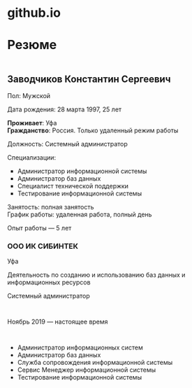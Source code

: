 # github.io
<head>
  <body>
    <div class="container-lg px-3 my-5 markdown-body">
<h1>Резюме</h1>
<div class="page" title="Page 1">
<div class="section">
<div class="layoutArea">
<div class="column">
<h2><span>Заводчиков Константин Сергеевич </span></h2>
<p><span>Пол: Мужской</span><span><p> 
<p></span><span>Дата рождения: </span><span>28 </span><span>марта </span><span>1997, 25 лет </span></p>

<p><strong>Проживает</strong><span>: </span><span>Уфа<br /><strong>Гражданство</strong></span><span>: </span><span>Россия</span><span>. </span><span>Только удаленный режим работы</span></p>
<p><span>Должность: Системный администратор&nbsp;</span></p>

<p><span>Специализации</span><span>:</span></p>
<ul style="list-style-type: square;">
<li><span>Администратор информационной системы</span></li>
<li><span>Администратор баз данных </span></li>
<li><span>Специалист технической поддержки </span></li>
<li><span>Тестирование информационной системы </span></li>
</ul>
<p><span>Занятость</span><span>: </span><span>полная занятость<br />График работы</span><span>: </span><span>удаленная работа</span><span>, </span><span>полный день <span></span></p>
<p><span>Опыт работы </span><span>&mdash; 5 </span><span>лет </span></p>
<h3><span>ООО ИК СИБИНТЕК </span></h3>
<p><span>Уфа</span><span></p>
<p><span>Деятельность по созданию и использованию баз данных и информационных ресурсов</span></p>
<p><span>Системный администратор</span></p>
</div>
<div class="column">
<p></p>
</div>
</div>
<div class="layoutArea">
<div class="column">
<p><span>Ноябрь </span><span>2019 &mdash; </span><span>настоящее время </span></p>
</div>
</div>
<div class="layoutArea">
<div class="column">
<p></p>
</div>
</div>
<div class="layoutArea">
<div class="column">
<ul>
<li><span>Администратор информационных систем</span></li>
<li><span>Администратор баз данных</span></li>
<li><span>Служба сопровождения информационной системы</span></li>
<li><span>Сервис Менеджер информационной системы</span></li>
<li><span>Тестирование информационной системы</span></li>
</ul>
</div>
</div>
</div>
</div>
<div class="page" title="Page 2">
<div class="layoutArea">
<div class="column"></div>
</div>
</div>
<div class="page" title="Page 3">
<div class="layoutArea">
<div class="column">
<p></p>
</div>
</div>
</div>
</head>
